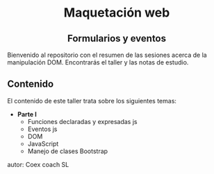 <div align="center">
  <h1>Maquetación web</h1>
  <h2>Formularios y eventos</h2>
</div>

Bienvenido al repositorio con el resumen de las sesiones acerca de la manipulación DOM. Encontrarás el taller y las notas de estudio.

## Contenido
El contenido de este taller  trata sobre los siguientes temas:

* __Parte I__
  * Funciones declaradas y expresadas js
  * Eventos js
  * DOM
  * JavaScript
  * Manejo de clases Bootstrap

autor: Coex coach SL
